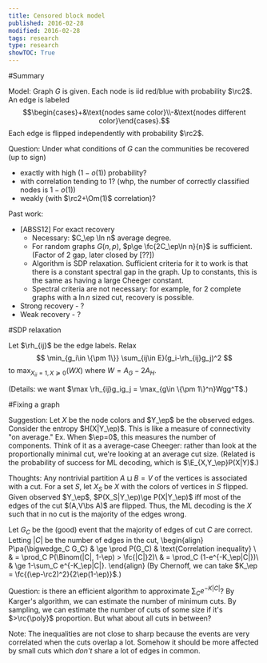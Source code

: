 ```yaml
---
title: Censored block model
published: 2016-02-28
modified: 2016-02-28
tags: research
type: research
showTOC: True
---
```


#Summary

Model: Graph $G$ is given. Each node is iid red/blue with probability $\rc2$. An edge is labeled
$$\begin{cases}+&\text{nodes same color}\\-&\text{nodes different color}\end{cases}.$$
Each edge is flipped independently with probability $\rc2$.

Question: Under what conditions of $G$ can the communities be recovered (up to sign)

* exactly with high ($1-o(1)$) probability?
* with correlation tending to 1? (whp, the number of correctly classified nodes is $1-o(1)$)
* weakly (with $\rc2+\Om(1)$ correlation)?

Past work:

*   [ABSS12] For exact recovery
    * Necessary: $C_\ep \ln n$ average degree.
	* For random graphs $G(n, p)$, $p\ge \fc{2C_\ep\ln n}{n}$ is sufficient. (Factor of 2 gap, later closed by [??])
	* Algorithm is SDP relaxation. Sufficient criteria for it to work is that there is a constant spectral gap in the graph. Up to constants, this is the same as having a large Cheeger constant.
	* Spectral criteria are not necessary: for example, for 2 complete graphs with a $\ln n$ sized cut, recovery is possible.
*   Strong recovery - ?
*   Weak recovery - ?

#SDP relaxation

Let $\rh_{ij}$ be the edge labels. Relax
$$ \min_{g_i\in \{\pm 1\}} \sum_{ij\in E}(g_i-\rh_{ij}g_j)^2 $$
to $\max_{X_{ii}=1,X\succeq0}(WX)$ where $W=A_G-2A_H$.

(Details: we want $\max \rh_{ij}g_ig_j = \max_{g\in \{\pm 1\}^n}Wgg^T$.)


#Fixing a graph

Suggestion: Let $X$ be the node colors and $Y_\ep$ be the observed edges. Consider the entropy $H(X|Y_\ep)$. This is like a measure of connectivity "on average." Ex. When $\ep=0$, this measures the number of components. Think of it as a average-case Cheeger: rather than look at the proportionally minimal cut, we're looking at an average cut size. (Related is the probability of success for ML decoding, which is $\E_{X,Y_\ep}P(X|Y)$.)

Thoughts: Any nontrivial partition $A\sqcup B= V$ of the vertices is associated with a cut. For a set $S$, let $X_S$ be $X$ with the colors of vertices in $S$ flipped. Given observed $Y_\ep$, $P(X_S|Y_\ep)\ge P(X|Y_\ep)$ iff most of the edges of the cut $(A,V\bs A)$ are flipped. Thus, the ML decoding is the $X$ such that in no cut is the majority of the edges wrong.

Let $G_C$ be the (good) event that the majority of edges of cut $C$ are correct. Letting $|C|$ be the number of edges in the cut,
\begin{align}
P\pa{\bigwedge_C G_C} & \ge \prod P(G_C) & \text{Correlation inequality} \\
& = \prod_C P(\Binom(|C|, 1-\ep) > \fc{|C|}2)\\
& = \prod_C (1-e^{-K_\ep|C|})\\
& \ge 1-\sum_C e^{-K_\ep|C|}.
\end{align}
(By Chernoff, we can take $K_\ep = \fc{(\ep-\rc2)^2}{2\ep(1-\ep)}$.)

Question: is there an efficient algorithm to approximate $\sum_C e^{-K|C|}$? By Karger's algorithm, we can estimate the number of minimum cuts. By sampling, we can estimate the number of cuts of some size if it's $>\rc{\poly}$ proportion. But what about all cuts in between?

Note: The inequalities are not close to sharp because the events are very correlated when the cuts overlap a lot. Somehow it should be more affected by small cuts which *don't* share a lot of edges in common.

